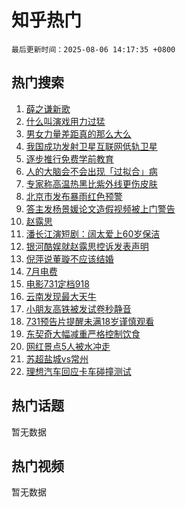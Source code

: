 # 知乎热门

`最后更新时间：2025-08-06 14:17:35 +0800`

## 热门搜索

1. [薛之谦新歌](https://www.zhihu.com/search?q=%E8%96%9B%E4%B9%8B%E8%B0%A6%E6%96%B0%E6%AD%8C)
1. [什么叫演戏用力过猛](https://www.zhihu.com/search?q=%E4%BB%80%E4%B9%88%E5%8F%AB%E6%BC%94%E6%88%8F%E7%94%A8%E5%8A%9B%E8%BF%87%E7%8C%9B)
1. [男女力量差距真的那么大么](https://www.zhihu.com/search?q=%E7%94%B7%E5%A5%B3%E5%8A%9B%E9%87%8F%E5%B7%AE%E8%B7%9D%E7%9C%9F%E7%9A%84%E9%82%A3%E4%B9%88%E5%A4%A7%E4%B9%88)
1. [我国成功发射卫星互联网低轨卫星](https://www.zhihu.com/search?q=%E6%88%91%E5%9B%BD%E6%88%90%E5%8A%9F%E5%8F%91%E5%B0%84%E5%8D%AB%E6%98%9F%E4%BA%92%E8%81%94%E7%BD%91%E4%BD%8E%E8%BD%A8%E5%8D%AB%E6%98%9F)
1. [逐步推行免费学前教育](https://www.zhihu.com/search?q=%E9%80%90%E6%AD%A5%E6%8E%A8%E8%A1%8C%E5%85%8D%E8%B4%B9%E5%AD%A6%E5%89%8D%E6%95%99%E8%82%B2)
1. [人的大脑会不会出现「过拟合」病](https://www.zhihu.com/search?q=%E4%BA%BA%E7%9A%84%E5%A4%A7%E8%84%91%E4%BC%9A%E4%B8%8D%E4%BC%9A%E5%87%BA%E7%8E%B0%E3%80%8C%E8%BF%87%E6%8B%9F%E5%90%88%E3%80%8D%E7%97%85)
1. [专家称高温热黑比紫外线更伤皮肤](https://www.zhihu.com/search?q=%E4%B8%93%E5%AE%B6%E7%A7%B0%E9%AB%98%E6%B8%A9%E7%83%AD%E9%BB%91%E6%AF%94%E7%B4%AB%E5%A4%96%E7%BA%BF%E6%9B%B4%E4%BC%A4%E7%9A%AE%E8%82%A4)
1. [北京市发布暴雨红色预警](https://www.zhihu.com/search?q=%E5%8C%97%E4%BA%AC%E5%B8%82%E5%8F%91%E5%B8%83%E6%9A%B4%E9%9B%A8%E7%BA%A2%E8%89%B2%E9%A2%84%E8%AD%A6)
1. [答主发杨景媛论文造假视频被上门警告](https://www.zhihu.com/search?q=%E7%AD%94%E4%B8%BB%E5%8F%91%E6%9D%A8%E6%99%AF%E5%AA%9B%E8%AE%BA%E6%96%87%E9%80%A0%E5%81%87%E8%A7%86%E9%A2%91%E8%A2%AB%E4%B8%8A%E9%97%A8%E8%AD%A6%E5%91%8A)
1. [赵露思](https://www.zhihu.com/search?q=%E8%B5%B5%E9%9C%B2%E6%80%9D)
1. [潘长江演短剧：阔太爱上60岁保洁](https://www.zhihu.com/search?q=%E6%BD%98%E9%95%BF%E6%B1%9F%E6%BC%94%E7%9F%AD%E5%89%A7%EF%BC%9A%E9%98%94%E5%A4%AA%E7%88%B1%E4%B8%8A60%E5%B2%81%E4%BF%9D%E6%B4%81)
1. [银河酷娱就赵露思控诉发表声明](https://www.zhihu.com/search?q=%E9%93%B6%E6%B2%B3%E9%85%B7%E5%A8%B1%E5%B0%B1%E8%B5%B5%E9%9C%B2%E6%80%9D%E6%8E%A7%E8%AF%89%E5%8F%91%E8%A1%A8%E5%A3%B0%E6%98%8E)
1. [倪萍说董璇不应该结婚](https://www.zhihu.com/search?q=%E5%80%AA%E8%90%8D%E8%AF%B4%E8%91%A3%E7%92%87%E4%B8%8D%E5%BA%94%E8%AF%A5%E7%BB%93%E5%A9%9A)
1. [7月电费](https://www.zhihu.com/search?q=7%E6%9C%88%E7%94%B5%E8%B4%B9)
1. [电影731定档918](https://www.zhihu.com/search?q=%E7%94%B5%E5%BD%B1731%E5%AE%9A%E6%A1%A3918)
1. [云南发现最大天牛](https://www.zhihu.com/search?q=%E4%BA%91%E5%8D%97%E5%8F%91%E7%8E%B0%E6%9C%80%E5%A4%A7%E5%A4%A9%E7%89%9B)
1. [小朋友高铁被发试卷秒静音](https://www.zhihu.com/search?q=%E5%B0%8F%E6%9C%8B%E5%8F%8B%E9%AB%98%E9%93%81%E8%A2%AB%E5%8F%91%E8%AF%95%E5%8D%B7%E7%A7%92%E9%9D%99%E9%9F%B3)
1. [731预告片提醒未满18岁谨慎观看](https://www.zhihu.com/search?q=731%E9%A2%84%E5%91%8A%E7%89%87%E6%8F%90%E9%86%92%E6%9C%AA%E6%BB%A118%E5%B2%81%E8%B0%A8%E6%85%8E%E8%A7%82%E7%9C%8B)
1. [东契奇大幅减重严格控制饮食](https://www.zhihu.com/search?q=%E4%B8%9C%E5%A5%91%E5%A5%87%E5%A4%A7%E5%B9%85%E5%87%8F%E9%87%8D%E4%B8%A5%E6%A0%BC%E6%8E%A7%E5%88%B6%E9%A5%AE%E9%A3%9F)
1. [网红景点5人被水冲走](https://www.zhihu.com/search?q=%E7%BD%91%E7%BA%A2%E6%99%AF%E7%82%B95%E4%BA%BA%E8%A2%AB%E6%B0%B4%E5%86%B2%E8%B5%B0)
1. [苏超盐城vs常州](https://www.zhihu.com/search?q=%E8%8B%8F%E8%B6%85%E7%9B%90%E5%9F%8Evs%E5%B8%B8%E5%B7%9E)
1. [理想汽车回应卡车碰撞测试](https://www.zhihu.com/search?q=%E7%90%86%E6%83%B3%E6%B1%BD%E8%BD%A6%E5%9B%9E%E5%BA%94%E5%8D%A1%E8%BD%A6%E7%A2%B0%E6%92%9E%E6%B5%8B%E8%AF%95)

## 热门话题

暂无数据

## 热门视频

暂无数据